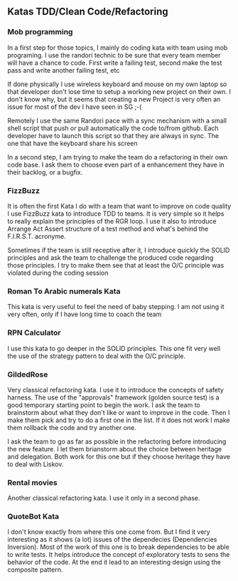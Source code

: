 ## Katas TDD/Clean Code/Refactoring

### Mob programming
In a first step for those topics, I mainly do coding kata with team using mob programing. I use the randori technic to be sure that every team member will have a chance to code.
First write a failing test, second make the test pass and write another failing test, etc

If done physically I use wireless keyboard and mouse on my own laptop so that developer don't lose time to setup a working new project on their own.
I don't know why, but it seems that creating a new Project is very often an issue for most of the dev I have seen in SG ;-(

Remotely I use the same Randori pace with a sync mechanism with a small shell script that push or pull automatically the code to/from github. Each developer have to launch this script so that they are always in sync. The one that have the keyboard share his screen

In a second step, I am trying to make the team do a refactoring in their own code base. I ask them to choose even part of a enhancement they have in their backlog, or a bugfix.

### FizzBuzz
It is often the first Kata I do with a team that want to improve on code quality
I use FizzBuzz kata to introduce TDD to teams. 
It is very simple so it helps to really explain the principles of the RGR loop.
I use it also to introduce Arrange Act Assert structure of a test method and what's behind the F.I.R.S.T. acronyme.

Sometimes if the team is still receptive after it, I introduce quickly the SOLID principles and ask the team to challenge
the produced code regarding those principles. I try to make them see that at least the O/C principle was violated during the coding session


### Roman To Arabic numerals Kata
This kata is very useful to feel the need of baby stepping. I am not using it very often, only if I have long time to coach the team  

### RPN Calculator
I use this kata to go deeper in the SOLID principles. 
This one fit very well the use of the strategy pattern to deal with the O/C principle.


### GildedRose
Very classical refactoring kata. I use it to introduce the concepts of safety harness. The use of the "approvals" framework (golden source test)
is a good temporary starting point to begin the work.
I ask the team to brainstorm about what they don't like or want to improve in the code. Then I make them pick and try to do a first one in the list. If it does not work I make them rollback the code and try another one.

I ask the team to go as far as possible in the refactoring before introducing the new feature.
I let them brianstorm about the choice between heritage and delegation. Both work for this one but if they choose heritage they have to deal with Liskov.
 
### Rental movies
Another classical refactoring kata. I use it only in a second phase.

### QuoteBot Kata
I don't know exactly from where this one come from. But I find it very interesting as it shows (a lot) issues of the dependecies (Dependencies Inversion).
Most of the work of this one is to break dependencies to be able to write tests. It helps introduce the concept of exploratory tests to sens the behavior of the code.
At the end it lead to an interesting design using the composite pattern.